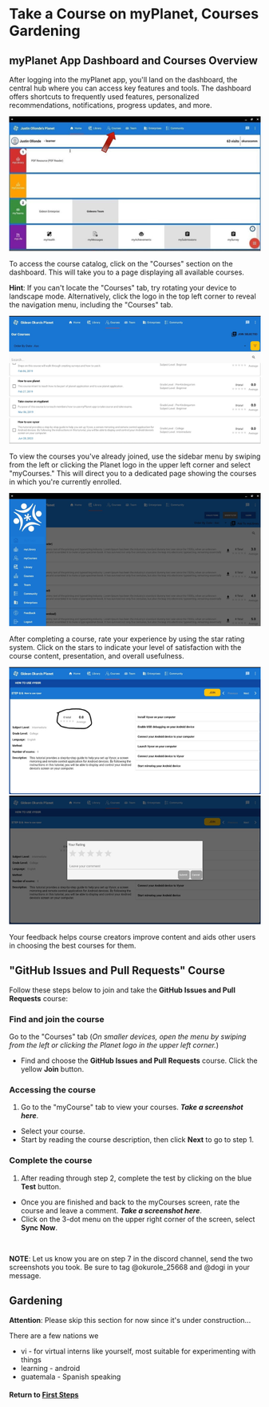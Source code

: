 # Take a Course on myPlanet, Courses Gardening

## myPlanet App Dashboard and Courses Overview

After logging into the myPlanet app, you'll land on the dashboard, the central hub where you can access key features and tools. The dashboard offers shortcuts to frequently used features, personalized recommendations, notifications, progress updates, and more.

![Dashboard Screenshot](image/mi-dashboard.png)

To access the course catalog, click on the "Courses" section on the dashboard. This will take you to a page displaying all available courses.

**Hint**: 
If you can't locate the "Courses" tab, try rotating your device to landscape mode. Alternatively, click the logo in the top left corner to reveal the navigation menu, including the "Courses" tab.

![Courses List Screenshot](image/mi-courses-list.png)

To view the courses you've already joined, use the sidebar menu by swiping from the left or clicking the Planet logo in the upper left corner and select "myCourses." This will direct you to a dedicated page showing the courses in which you're currently enrolled.

![Side Menu Screenshot](image/mi-side-menu.png)

After completing a course, rate your experience by using the star rating system. Click on the stars to indicate your level of satisfaction with the course content, presentation, and overall usefulness.

![Rating Icon Click Screenshot](image/mi-rating-icon-click.png)
![Rating Popup Screenshot](image/mi-rating-popup.png)

Your feedback helps course creators improve content and aids other users in choosing the best courses for them.

## "GitHub Issues and Pull Requests" Course

Follow these steps below to join and take the **GitHub Issues and Pull Requests** course:  

### Find and join the course
Go to the "Courses" tab (_On smaller devices, open the menu by swiping from the left or clicking the Planet logo in the upper left corner._)
- Find and choose the **GitHub Issues and Pull Requests** course. Click the yellow **Join** button.

### Accessing the course  
1. Go to the "myCourse" tab to view your courses. ***Take a screenshot here***.  
- Select your course.
- Start by reading the course description, then click **Next** to go to step 1.  

### Complete the course
1. After reading through step 2, complete the test by clicking on the blue **Test** button.  
- Once you are finished and back to the myCourses screen, rate the course and leave a comment. ***Take a screenshot here***.  
- Click on the 3-dot menu on the upper right corner of the screen, select **Sync Now**.  
<br>

**NOTE**: Let us know you are on step 7 in the discord channel, send the two screenshots you took. Be sure to tag @okurole_25668 and @dogi in your message.

## Gardening

**Attention**: Please skip this section for now since it's under construction...

There are a few nations we
- vi - for virtual interns like yourself, most suitable for experimenting with things
- learning - android
- guatemala - Spanish speaking

#### Return to [First Steps](mi-10-steps.md#Step_7_-_Take_a_Course_on_myPlanet,_Courses_Gardening)

